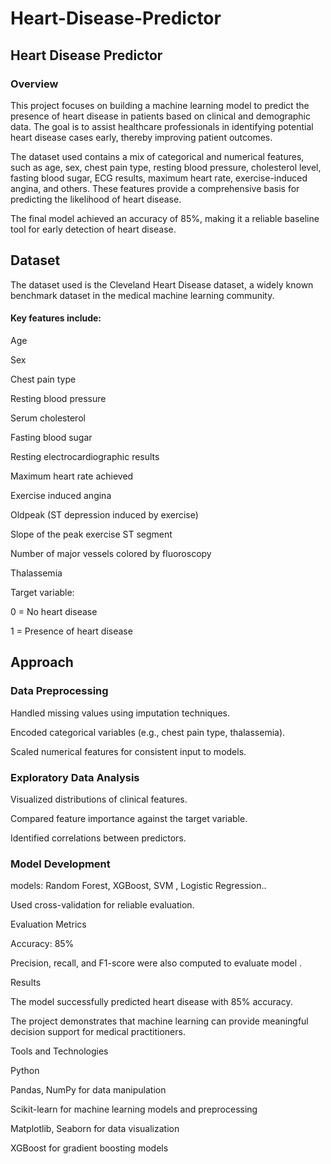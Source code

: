 # Heart-Disease-Predictor
## Heart Disease Predictor
### Overview

This project focuses on building a machine learning model to predict the presence of heart disease in patients based on clinical and demographic data. The goal is to assist healthcare professionals in identifying potential heart disease cases early, thereby improving patient outcomes.

The dataset used contains a mix of categorical and numerical features, such as age, sex, chest pain type, resting blood pressure, cholesterol level, fasting blood sugar, ECG results, maximum heart rate, exercise-induced angina, and others. These features provide a comprehensive basis for predicting the likelihood of heart disease.

The final model achieved an accuracy of 85%, making it a reliable baseline tool for early detection of heart disease.

## Dataset

The dataset used is the Cleveland Heart Disease dataset, a widely known benchmark dataset in the medical machine learning community.

#### Key features include:

Age

Sex

Chest pain type

Resting blood pressure

Serum cholesterol

Fasting blood sugar

Resting electrocardiographic results

Maximum heart rate achieved

Exercise induced angina

Oldpeak (ST depression induced by exercise)

Slope of the peak exercise ST segment

Number of major vessels colored by fluoroscopy

Thalassemia

Target variable:

0 = No heart disease

1 = Presence of heart disease

## Approach

### Data Preprocessing

Handled missing values using imputation techniques.

Encoded categorical variables (e.g., chest pain type, thalassemia).

Scaled numerical features for consistent input to models.

### Exploratory Data Analysis

Visualized distributions of clinical features.

Compared feature importance against the target variable.

Identified correlations between predictors.

### Model Development


 models: Random Forest, XGBoost, SVM , Logistic Regression..

Used cross-validation for reliable evaluation.

Evaluation Metrics

Accuracy: 85%

Precision, recall, and F1-score were also computed to evaluate model .

Results

The model successfully predicted heart disease with 85% accuracy.

The project demonstrates that machine learning can provide meaningful decision support for medical practitioners.

Tools and Technologies

Python

Pandas, NumPy for data manipulation

Scikit-learn for machine learning models and preprocessing

Matplotlib, Seaborn for data visualization

XGBoost for gradient boosting models
